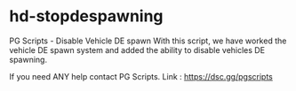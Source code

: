 # hd-stopdespawning
 
PG Scripts - Disable Vehicle DE spawn
With this script, we have worked the vehicle DE spawn system and added the ability to disable vehicles DE spawning.

If you need ANY help contact PG Scripts. 
Link : https://dsc.gg/pgscripts
